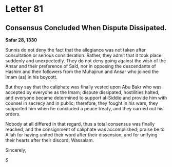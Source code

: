 Letter 81
=========

Consensus Concluded When Dispute Dissipated.
--------------------------------------------

**Safar 28, 1330**

Sunnis do not deny the fact that the allegiance was not taken after
consultation or serious consideration. Rather, they admit that it took
place suddenly and unexpectedly. They do not deny going against the wish
of the Ansar and their preference of Sa’d, nor in opposing the
descendants of Hashim and their followers from the Muhajirun and Ansar
who joined the Imam (as) in his boycott.

But they say that the caliphate was finally vested upon Abu Bakr who was
accepted by everyone as the Imam; dispute dissipated, hostilities
halted, and everyone became determined to support al-Siddiq and provide
him with counsel in secrecy and in public; therefore, they fought in his
wars, they supported him when he concluded a peace treaty, and they
carried out his orders.

Nobody at all differed in that regard, thus a total consensus was
finally reached, and the consignment of caliphate was accomplished;
praise be to Allah for having united their word after their dissension,
and for unifying their hearts after their discord, Wassalam.

Sincerely,

*S*


